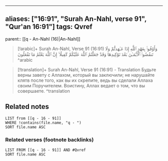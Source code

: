 
---
aliases: ["16:91", "Surah An-Nahl, verse 91", "Qur'an 16:91"]
tags: Qvref
---

parent:: [[q - An-Nahl (16)|An-Nahl]]

> [!arabic]+ Surah An-Nahl, Verse 91 (16:91)
> <span class="quran-arabic">وَأَوْفُوا۟ بِعَهْدِ ٱللَّهِ إِذَا عَـٰهَدتُّمْ وَلَا تَنقُضُوا۟ ٱلْأَيْمَـٰنَ بَعْدَ تَوْكِيدِهَا وَقَدْ جَعَلْتُمُ ٱللَّهَ عَلَيْكُمْ كَفِيلًا ۚ إِنَّ ٱللَّهَ يَعْلَمُ مَا تَفْعَلُونَ</span>
^arabic

> [!translation]+ Surah An-Nahl, Verse 91 (16:91) - Translation
> Будьте верны завету с Аллахом, который вы заключили; не нарушайте клятв после того, как вы их скрепите, ведь вы сделали Аллаха своим Поручителем. Воистину, Аллах ведает о том, что вы совершаете.
^translation



## Related notes
```dataview
LIST from [[q - 16 - 91]]
WHERE !contains(file.name, "q - ")
SORT file.name ASC
```

### Related verses (footnote backlinks)
```dataview
LIST FROM [[q - 16 - 91]] AND #Qvref
SORT file.name ASC
```

